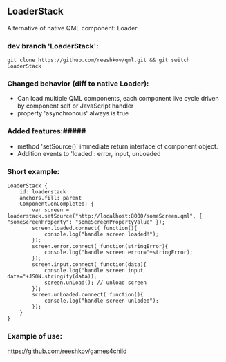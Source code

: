 

## LoaderStack ##
Alternative of native QML component: Loader

### dev branch 'LoaderStack': ###
`git clone https://github.com/reeshkov/qml.git && git switch LoaderStack`

### Changed behavior (diff to native Loader): ###
* Can load multiple QML components, each component live cycle driven by component self or JavaScript handler
* property 'asynchronous' always is true

### Added features:#####
* method 'setSource()' immediate return interface of component object.
* Addition events to 'loaded': error, input, unLoaded

### Short example: ###
```
LoaderStack {
    id: loaderstack
    anchors.fill: parent
    Component.onCompleted: {
        var screen = loaderstack.setSource("http://localhost:8000/someScreen.qml", { "someScreenProperty": "someScreenPropertyValue" });
        screen.loaded.connect( function(){
            console.log("handle screen loaded!");
        });
        screen.error.connect( function(stringError){
            console.log("handle screen error="+stringError);
        });
        screen.input.connect( function(data){
            console.log("handle screen input data="+JSON.stringify(data));
            screen.unLoad(); // unload screen
        });
        screen.unLoaded.connect( function(){
            console.log("handle screen unloded");
        });
    }
}
```

### Example of use: ###
https://github.com/reeshkov/games4child